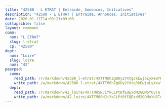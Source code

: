 ```yaml
---
title: "42580 - L ETRAT | Entraide, Annonces, Initiatives"
description: "42580 - L ETRAT | Entraide, Annonces, Initiatives"
date: 2020-01-11T14:09:21+09:00
collapsible: false
layout: commune
comm:
  nom: "L ETRAT"
  slug: l-etrat
  cp: "42580"
dept:
  nom: "Loire"
  slug: loire
  num: "42"
peerpad:
  comm:
    read_path: /r/markdown/42580_l-etrat/4XTTM6hZgUHy2YXtg3kEwjoLyXewY63XtC34fHFFotKuhneQY
    write_path: /w/markdown/42580_l-etrat/4XTTM6hZgUHy2YXtg3kEwjoLyXewY63XtC34fHFFotKuhneQY-K3TgUYgtuzmaHG76uZtGp4tBgCF6Nr3NngZjxX65mSm72FxtHjGFMPWfiLbjdKqdCuqNVM96y38QzRpHmZ4JsKUFNWVUzpb9x5ZUp7VbQu5gSPmKdWwaRugwR79evFuj9tKsfyMS
  dept:
    read_path: /r/markdown/42_loire/4XTTM8SNJiYkCLPtBfEQExdM2GQMoYUSTuTytLrQfQVaaYJeW
    write_path: /w/markdown/42_loire/4XTTM8SNJiYkCLPtBfEQExdM2GQMoYUSTuTytLrQfQVaaYJeW-K3TgUi5YJecchkttgL3M6Pu99u8hH2akRrHDb4XXZXATCvGiyzrNbe23fQbzNYiKWDR2re6vQN4Gxv5BQ2dayjGg1AqxtpHRtgi6cm74UeqjVtXM2ZJFa6mvBKTRc4s3X6tJYycN
---
```


